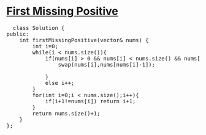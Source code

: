  # [First Missing Positive](https://leetcode.com/problems/first-missing-positive/)
  
  <pre>
  class Solution {
public:
    int firstMissingPositive(vector<int>& nums) {
        int i=0;
        while(i < nums.size()){
            if(nums[i] > 0 && nums[i] < nums.size() && nums[nums[i]-1]!=nums[i]){
                swap(nums[i],nums[nums[i]-1]);
               
            } 
            else i++;
        }
        for(int i=0;i < nums.size();i++){
            if(i+1!=nums[i]) return i+1;
        }
        return nums.size()+1;
    }
};</pre>
